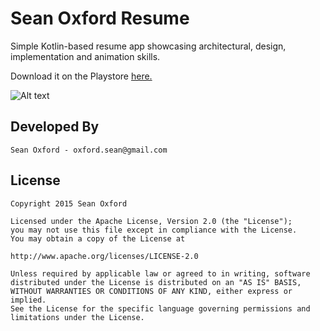 # Sean Oxford Resume

Simple Kotlin-based resume app showcasing architectural, design, implementation and animation skills.

Download it on the Playstore [here.](https://play.google.com/store/apps/details?id=com.oxford.resume)

![Alt text](https://github.com/SeanOxford/Sean-Oxford-Resume/blob/master/prev_gif.gif?raw=true)

## Developed By

	Sean Oxford - oxford.sean@gmail.com


## License

    Copyright 2015 Sean Oxford

    Licensed under the Apache License, Version 2.0 (the "License");
    you may not use this file except in compliance with the License.
    You may obtain a copy of the License at

    http://www.apache.org/licenses/LICENSE-2.0

    Unless required by applicable law or agreed to in writing, software
    distributed under the License is distributed on an "AS IS" BASIS,
    WITHOUT WARRANTIES OR CONDITIONS OF ANY KIND, either express or implied.
    See the License for the specific language governing permissions and
    limitations under the License.
